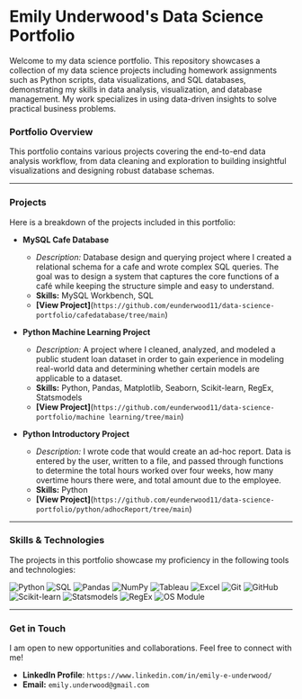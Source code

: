 # Emily Underwood's Data Science Portfolio

Welcome to my data science portfolio. This repository showcases a collection of my data science projects including homework assignments such as Python scripts, data visualizations, and SQL databases, demonstrating my skills in data analysis, visualization, and database management. My work specializes in using data-driven insights to solve practical business problems.

### Portfolio Overview

This portfolio contains various projects covering the end-to-end data analysis workflow, from data cleaning and exploration to building insightful visualizations and designing robust database schemas.

---

### Projects

Here is a breakdown of the projects included in this portfolio:

* **MySQL Cafe Database**
    * *Description:* Database design and querying project where I created a relational schema for a cafe and wrote complex SQL queries. The goal was to design a system that captures the core functions of a café while keeping the structure simple and easy to understand.
    * **Skills:** MySQL Workbench, SQL
    * **[View Project]**(`https://github.com/eunderwood11/data-science-portfolio/cafedatabase/tree/main`)
 
* **Python Machine Learning Project**
   * *Description:* A project where I cleaned, analyzed, and modeled a public student loan dataset in order to gain experience in modeling real-world data and determining whether certain models are applicable to a dataset.
   * **Skills:** Python, Pandas, Matplotlib, Seaborn, Scikit-learn, RegEx, Statsmodels
   * **[View Project]**(`https://github.com/eunderwood11/data-science-portfolio/machine learning/tree/main`)
 
* **Python Introductory Project**
   * *Description:* I wrote code that would create an ad-hoc report. Data is entered by the user, written to a file, and passed through functions to determine the total hours worked over four weeks, how many overtime hours there were, and total amount due to the employee.
   * **Skills:** Python
   * **[View Project]**(`https://github.com/eunderwood11/data-science-portfolio/python/adhocReport/tree/main`)
 

---

### Skills & Technologies

The projects in this portfolio showcase my proficiency in the following tools and technologies:

![Python](https://img.shields.io/badge/-Python-3776AB?style=flat&logo=python&logoColor=white)
![SQL](https://img.shields.io/badge/-SQL-4479A3?style=flat&logo=mysql&logoColor=white)
![Pandas](https://img.shields.io/badge/-Pandas-150458?style=flat&logo=pandas&logoColor=white)
![NumPy](https://img.shields.io/badge/-NumPy-013243?style=flat&logo=numpy&logoColor=white)
![Tableau](https://img.shields.io/badge/-Tableau-E97627?style=flat&logo=tableau&logoColor=white)
![Excel](https://img.shields.io/badge/-Excel-217346?style=flat&logo=microsoftexcel&logoColor=white)
![Git](https://img.shields.io/badge/-Git-F05032?style=flat&logo=git&logoColor=white)
![GitHub](https://img.shields.io/badge/-GitHub-181717?style=flat&logo=github&logoColor=white)
![Scikit-learn](https://img.shields.io/badge/scikit--learn-F7931E?style=flat&logo=scikit-learn&logoColor=white)
![Statsmodels](https://img.shields.io/badge/statsmodels-4D5D6E?style=flat)
![RegEx](https://img.shields.io/badge/regex-582C5D?style=flat)
![OS Module](https://img.shields.io/badge/OS%20Module-3776AB?style=flat&logo=python&logoColor=white)

---

### Get in Touch

I am open to new opportunities and collaborations. Feel free to connect with me!

* **LinkedIn Profile**: `https://www.linkedin.com/in/emily-e-underwood/`
* **Email:** `emily.underwood@gmail.com`


